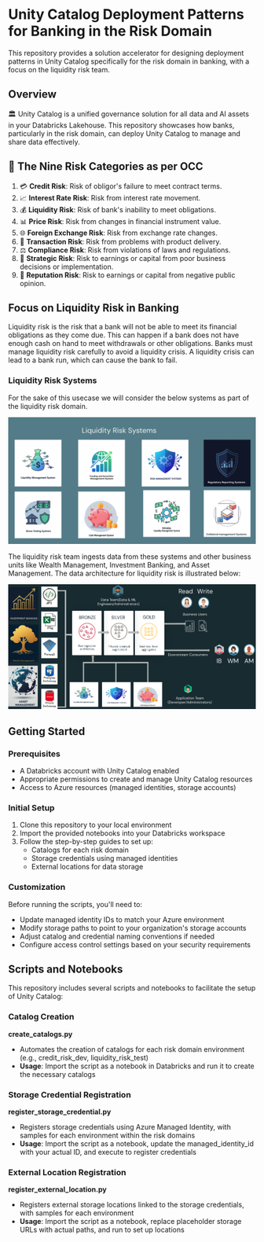 # Unity Catalog Deployment Patterns for Banking in the Risk Domain
This repository provides a solution accelerator for designing deployment patterns in Unity Catalog specifically for the risk domain in banking, with a focus on the liquidity risk team.


## Overview
🏛️ Unity Catalog is a unified governance solution for all data and AI assets in your Databricks Lakehouse. This repository showcases how banks, particularly in the risk domain, can deploy Unity Catalog to manage and share data effectively.

## 🎯 The Nine Risk Categories as per OCC

1. 💳 **Credit Risk**: Risk of obligor's failure to meet contract terms.
2. 📈 **Interest Rate Risk**: Risk from interest rate movement. 
3. 💰 **Liquidity Risk**: Risk of bank's inability to meet obligations.
4. 📊 **Price Risk**: Risk from changes in financial instrument value.
5. 🌐 **Foreign Exchange Risk**: Risk from exchange rate changes.
6. 🔄 **Transaction Risk**: Risk from problems with product delivery.
7. ⚖️ **Compliance Risk**: Risk from violations of laws and regulations.
8. 🎯 **Strategic Risk**: Risk to earnings or capital from poor business decisions or implementation.
9. 👥 **Reputation Risk**: Risk to earnings or capital from negative public opinion.

## Focus on Liquidity Risk in Banking

Liquidity risk is the risk that a bank will not be able to meet its financial obligations as they come due.
This can happen if a bank does not have enough cash on hand to meet withdrawals or other obligations.
Banks must manage liquidity risk carefully to avoid a liquidity crisis.
A liquidity crisis can lead to a bank run, which can cause the bank to fail.

### Liquidity Risk Systems

For the sake of this usecase we will consider the below systems as part of the liquidity risk domain.

![Liquidity Risk Systems](images/liquidityrisk_systems.png)


The liquidity risk team ingests data from these systems and other business units like Wealth Management, Investment Banking, and Asset Management. The data architecture for liquidity risk is illustrated below:


![Liquidity Risk dat Architecture](images/Liqudityrisk_arch.png)

## Getting Started

### Prerequisites
- A Databricks account with Unity Catalog enabled
- Appropriate permissions to create and manage Unity Catalog resources
- Access to Azure resources (managed identities, storage accounts)

### Initial Setup
1. Clone this repository to your local environment
2. Import the provided notebooks into your Databricks workspace
3. Follow the step-by-step guides to set up:
   - Catalogs for each risk domain
   - Storage credentials using managed identities
   - External locations for data storage

### Customization
Before running the scripts, you'll need to:
- Update managed identity IDs to match your Azure environment
- Modify storage paths to point to your organization's storage accounts
- Adjust catalog and credential naming conventions if needed
- Configure access control settings based on your security requirements


## Scripts and Notebooks
This repository includes several scripts and notebooks to facilitate the setup of Unity Catalog:

### Catalog Creation
**create_catalogs.py**
- Automates the creation of catalogs for each risk domain environment (e.g., credit_risk_dev, liquidity_risk_test)
- **Usage**: Import the script as a notebook in Databricks and run it to create the necessary catalogs

### Storage Credential Registration  
**register_storage_credential.py**
- Registers storage credentials using Azure Managed Identity, with samples for each environment within the risk domains
- **Usage**: Import the script as a notebook, update the managed_identity_id with your actual ID, and execute to register credentials

### External Location Registration
**register_external_location.py** 
- Registers external storage locations linked to the storage credentials, with samples for each environment
- **Usage**: Import the script as a notebook, replace placeholder storage URLs with actual paths, and run to set up locations
